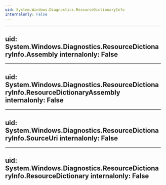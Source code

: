 ```yaml
---
uid: System.Windows.Diagnostics.ResourceDictionaryInfo
internalonly: False
---
```


---
uid: System.Windows.Diagnostics.ResourceDictionaryInfo.Assembly
internalonly: False
---

---
uid: System.Windows.Diagnostics.ResourceDictionaryInfo.ResourceDictionaryAssembly
internalonly: False
---

---
uid: System.Windows.Diagnostics.ResourceDictionaryInfo.SourceUri
internalonly: False
---

---
uid: System.Windows.Diagnostics.ResourceDictionaryInfo.ResourceDictionary
internalonly: False
---
